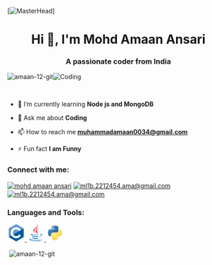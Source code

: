 [![MasterHead](https://present.readthedocs.io/en/latest/_images/welcome-to-coding.gif)]

<h1 align="center">Hi 👋, I'm Mohd Amaan Ansari</h1>
<h3 align="center">A passionate coder from India</h3>
<img align="right" alt="Coding" width="400" src="https://th.bing.com/th/id/OIP.DkSIJYfaEKk5lB-K7h_OSQHaFj?pid=ImgDet&rs=1">

<p align="left"> <img src="https://komarev.com/ghpvc/?username=amaan-12-git&label=Profile%20views&color=0e75b6&style=flat" alt="amaan-12-git" /> </p>

<p align="left"> <a href="https://twitter.com/" target="blank"><img src="https://img.shields.io/twitter/follow/?logo=twitter&style=for-the-badge" alt="" /></a> </p>

- 🌱 I’m currently learning **Node js and MongoDB**

- 💬 Ask me about **Coding**

- 📫 How to reach me **muhammadamaan0034@gmail.com**

- ⚡ Fun fact **I am Funny**

<h3 align="left">Connect with me:</h3>
<p align="left">
<a href="http://www.linkedin.com/in/mohd-amaan-ansari12" target="blank"><img align="center" src="https://raw.githubusercontent.com/rahuldkjain/github-profile-readme-generator/master/src/images/icons/Social/linked-in-alt.svg" alt="mohd amaan ansari" height="30" width="40" /></a>
<a href="https://www.hackerrank.com/csaiml1530102" target="blank"><img align="center" src="https://raw.githubusercontent.com/rahuldkjain/github-profile-readme-generator/master/src/images/icons/Social/hackerrank.svg" alt="ml1b.2212454.ama@gmail.com" height="30" width="40" /></a>
<a href="https://www.leetcode.com/Mohd_Amaan-12" target="blank"><img align="center" src="https://raw.githubusercontent.com/rahuldkjain/github-profile-readme-generator/master/src/images/icons/Social/leet-code.svg" alt="ml1b.2212454.ama@gmail.com" height="30" width="40" /></a>
</p>

<h3 align="left">Languages and Tools:</h3>
<p align="left"> <a href="https://www.cprogramming.com/" target="_blank" rel="noreferrer"> <img src="https://raw.githubusercontent.com/devicons/devicon/master/icons/c/c-original.svg" alt="c" width="40" height="40"/> </a>  <a href="https://www.java.com" target="_blank" rel="noreferrer"> <img src="https://raw.githubusercontent.com/devicons/devicon/master/icons/java/java-original.svg" alt="java" width="40" height="40"/> </a> <a href="https://www.python.org" target="_blank" rel="noreferrer"> <img src="https://raw.githubusercontent.com/devicons/devicon/master/icons/python/python-original.svg" alt="python" width="40" height="40"/> </a></p>

<!--<p><img align="left" src="https://github-readme-stats.vercel.app/api/top-langs?username=amaan-12-git&show_icons=true&locale=en&layout=compact" alt="amaan-12-git" /></p>-->

<p>&nbsp;<img align="center" src="https://github-readme-stats.vercel.app/api?username=amaan-12-git&show_icons=true&locale=en" alt="amaan-12-git" /></p>
